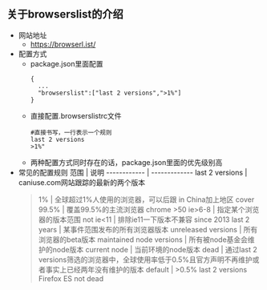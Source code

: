 <!--
 * @Author: your name
 * @Date: 2021-02-06 10:20:56
 * @LastEditTime: 2021-02-07 08:03:50
 * @LastEditors: Please set LastEditors
 * @Description: In User Settings Edit
 * @FilePath: /webpackCore/01/readme.md
-->

##  关于browserslist的介绍
+ 网站地址
  + https://browserl.ist/
+ 配置方式
    + package.json里面配置
      ```
      {
        ...
        "browserslist":["last 2 versions",">1%"]
      }
      ```
    + 直接配置.browserslistrc文件
         ```
        #直接书写，一行表示一个规则
        last 2 versions
         >1%"
         ```
    + 两种配置方式同时存在的话，package.json里面的优先级别高
+ 常见的配置规则
  范围 | 说明
  ------------ | -------------
  last 2 versions | caniuse.com网站跟踪的最新的两个版本
  >1% | 全球超过1%人使用的浏览器，可以后跟 in China加上地区
  cover 99.5% | 覆盖99.5%的主流浏览器
  chrome >50 ie>6-8 | 指定某个浏览器的版本范围
  not ie<11 | 排除ie11一下版本不兼容
  since 2013 last 2 years | 某事件范围发布的所有浏览器版本
  unreleased versions | 所有浏览器的beta版本
  maintained node versions | 所有被node基金会维护的node版本
  current node | 当前环境的node版本
  dead | 通过last 2 versions筛选的浏览器中，全球使用率低于0.5%且官方声明不再维护或者事实上已经两年没有维护的版本
  default | >0.5% last 2 versions Firefox ES not dead


  